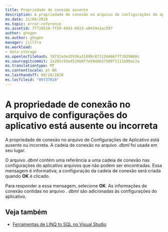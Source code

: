 ```yaml
---
title: Propriedade de conexão ausente
description: A propriedade de conexão no arquivo de configurações do aplicativo está ausente ou incorreta
ms.date: 11/04/2016
ms.topic: error-reference
ms.assetid: 77724510-ff59-4d43-b933-a0434e1ac597
author: ghogen
ms.author: ghogen
manager: jillfra
ms.workload:
- data-storage
ms.openlocfilehash: 78732eded3936a31099c871120406fff3929880c
ms.sourcegitcommit: 2a201c93ed526b0f7e5848657500f1111b08ac2a
ms.translationtype: MT
ms.contentlocale: pt-BR
ms.lasthandoff: 09/10/2020
ms.locfileid: "89737018"
---
```

# <a name="the-connection-property-in-the-application-settings-file-is-missing-or-incorrect"></a>A propriedade de conexão no arquivo de configurações do aplicativo está ausente ou incorreta

A propriedade de conexão no arquivo de Configurações de Aplicativo está ausente ou incorreta. A cadeia de conexão no arquivo *.dbml* foi usada em seu lugar.

O arquivo *.dbml* contém uma referência a uma cadeia de conexão nas configurações do aplicativo arquivos que não podem ser encontradas. Essa mensagem é informativa; a configuração da cadeia de conexão será criada quando **OK** é clicado.

Para responder a essa mensagem, selecione **OK**. As informações de conexão contidas no arquivo *. dbml* são adicionadas às configurações do aplicativo.

## <a name="see-also"></a>Veja também

- [Ferramentas de LINQ to SQL no Visual Studio](../data-tools/linq-to-sql-tools-in-visual-studio2.md)
